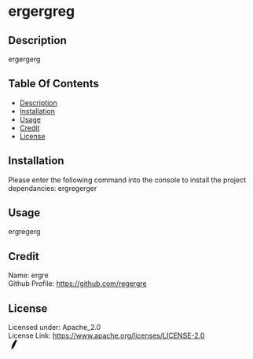 # ergergreg

## Description
ergergerg

## Table Of Contents
* [Description](#description)
* [Installation](#installation)
* [Usage](#usage)
* [Credit](#credit)
* [License](#license)

## Installation
Please enter the following command into the console to install the project dependancies: ergregerger

## Usage
ergregerg

## Credit
Name: ergre  
Github Profile: https://github.com/regergre

## License 
  Licensed under: Apache_2.0  
  License Link: https://www.apache.org/licenses/LICENSE-2.0  
  ![alt text](utils/license_badges/apache.png)
  
